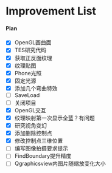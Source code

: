 # Improvement List

#### Plan

- [x] OpenGL画曲面
- [x] TES研究代码
- [x] 获取正反面纹理
- [x] 纹理贴图
- [x] Phone光照
- [x] 固定光源
- [x] 添加几个弯曲特效
- [ ] SaveLoad
- [ ] 关闭项目
- [x] OpenGL交互
- [x] 纹理映射第一次显示全蓝？有问题
- [x] 研究视角变幻
- [x] 添加删除控制点
- [x] 修改控制点三维位置
- [ ] 编写图像拍摄要求提示
- [ ] FindBoundary提升精度
- [ ] Qgraphicsview内图片随缩放变化大小
